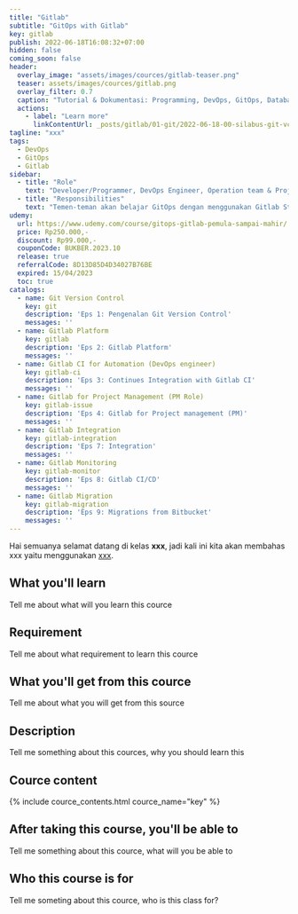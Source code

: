 ```yaml
---
title: "Gitlab"
subtitle: "GitOps with Gitlab"
key: gitlab
publish: 2022-06-18T16:08:32+07:00
hidden: false
coming_soon: false
header:
  overlay_image: "assets/images/cources/gitlab-teaser.png"
  teaser: assets/images/cources/gitlab.png
  overlay_filter: 0.7
  caption: "Tutorial & Dokumentasi: Programming, DevOps, GitOps, Database, & Servers"
  actions:
    - label: "Learn more"
      linkContentUrl: _posts/gitlab/01-git/2022-06-18-00-silabus-git-vcs.markdown
tagline: "xxx"
tags:
  - DevOps
  - GitOps
  - Gitlab
sidebar:
  - title: "Role"
    text: "Developer/Programmer, DevOps Engineer, Operation team & Project Manager"
  - title: "Responsibilities"
    text: "Temen-teman akan belajar GitOps dengan menggunakan Gitlab Stack terkait Project Manager, Automation Deployment, Monitoring, Issues Tracking, dan lain-lain."
udemy: 
  url: https://www.udemy.com/course/gitops-gitlab-pemula-sampai-mahir/
  price: Rp250.000,-
  discount: Rp99.000,-
  couponCode: BUKBER.2023.10
  release: true
  referralCode: 8D13D85D4D34027B76BE
  expired: 15/04/2023
  toc: true
catalogs:
  - name: Git Version Control
    key: git
    description: 'Eps 1: Pengenalan Git Version Control'
    messages: ''
  - name: Gitlab Platform
    key: gitlab
    description: 'Eps 2: Gitlab Platform'
    messages: ''
  - name: Gitlab CI for Automation (DevOps engineer)
    key: gitlab-ci
    description: 'Eps 3: Continues Integration with Gitlab CI'
    messages: ''
  - name: Gitlab for Project Management (PM Role)
    key: gitlab-issue
    description: 'Eps 4: Gitlab for Project management (PM)'
    messages: ''
  - name: Gitlab Integration
    key: gitlab-integration
    description: 'Eps 7: Integration'
    messages: ''
  - name: Gitlab Monitoring
    key: gitlab-monitor
    description: 'Eps 8: Gitlab CI/CD'
    messages: ''
  - name: Gitlab Migration
    key: gitlab-migration
    description: 'Eps 9: Migrations from Bitbucket'
    messages: ''
---
```


Hai semuanya selamat datang di kelas **xxx**, jadi kali ini kita akan membahas xxx yaitu menggunakan [xxx](link). 

<!--more-->

## What you'll learn

Tell me about what will you learn this cource

## Requirement

Tell me about what requirement to learn this cource

## What you'll get from this cource

Tell me about what you will get from this source

## Description

Tell me something about this cources, why you should learn this

## Cource content

{% include cource_contents.html cource_name="key" %}

## After taking this course, you'll be able to

Tell me something about this cource, what will you be able to

## Who this course is for

Tell me someting about this cource, who is this class for?